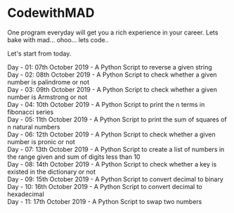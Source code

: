# CodewithMAD
One program everyday will get you a rich experience in your career. Lets bake with mad... ohoo... lets code..

Let's start from today.

Day - 01: 07th October 2019 - A Python Script to reverse a given string <br/>
Day - 02: 08th October 2019 - A Python Script to check whether a given number is palindrome or not <br/>
Day - 03: 09th October 2019 - A Python Script to check whether a given number is Armstrong or not <br/>
Day - 04: 10th October 2019 - A Python Script to print the n terms in fibonacci series <br/>
Day - 05: 11th October 2019 - A Python Script to print the sum of squares of n natural numbers <br/>
Day - 06: 12th October 2019 - A Python Script to check whether a given number is pronic or not <br/>
Day - 07: 13th October 2019 - A Python Script to create a list of numbers in the range given and sum of digits less than 10<br/>
Day - 08: 14th October 2019 - A Python Script to check whether a key is existed in the dictionary or not <br/>
Day - 09: 15th October 2019 - A Python Script to convert decimal to binary <br/>
Day - 10: 16th October 2019 - A Python Script to convert decimal to hexadecimal <br/>
Day - 11: 17th October 2019 - A Python Script to swap two numbers <br/>
